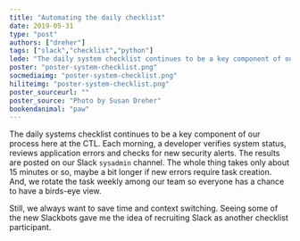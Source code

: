 ```yaml
---
title: "Automating the daily checklist"
date: 2019-05-31
type: "post"
authors: ["dreher"]
tags: ["slack","checklist","python"]
lede: "The daily system checklist continues to be a key component of our process here at the CTL. Recruiting Slackbot to automate a few of the tasks saves us time and context switching."
poster: "poster-system-checklist.png"
socmediaimg: "poster-system-checklist.png"
hiliteimg: "poster-system-checklist.png"
poster_sourceurl: ""
poster_source: "Photo by Susan Dreher"
bookendanimal: "paw"
---
```


The daily systems checklist continues to be a key component of our process here at the CTL. Each morning, a developer verifies system status, reviews application errors and checks for new security alerts. The results are posted on our Slack `sysadmin` channel. The whole thing takes only about 15 minutes or so, maybe a bit longer if new errors require task creation. And, we rotate the task weekly among our team so everyone has a chance to have a birds-eye view.

Still, we always want to save time and context switching. Seeing some of the new Slackbots gave me the idea of recruiting Slack as another checklist participant.

